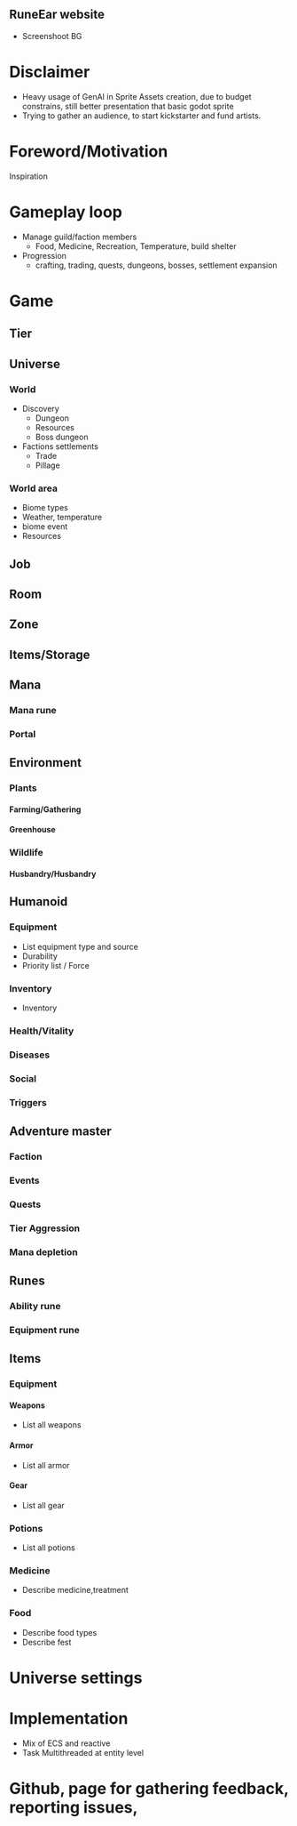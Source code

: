 ## RuneEar website

- Screenshoot BG

# Disclaimer
- Heavy usage of GenAI in Sprite Assets creation, due to budget constrains, still better presentation that basic godot sprite
- Trying to gather an audience, to start kickstarter and fund artists.

# Foreword/Motivation
Inspiration

# Gameplay loop
- Manage guild/faction members
  - Food, Medicine, Recreation, Temperature, build shelter
- Progression
  - crafting, trading, quests, dungeons, bosses, settlement expansion


# Game

## Tier

## Universe
### World
- Discovery
  - Dungeon
  - Resources
  - Boss dungeon
- Factions settlements
  - Trade
  - Pillage
### World area
- Biome types
- Weather, temperature
- biome event
- Resources

## Job
## Room
## Zone
## Items/Storage

## Mana
### Mana rune
### Portal

## Environment
### Plants
#### Farming/Gathering
#### Greenhouse
### Wildlife
#### Husbandry/Husbandry

## Humanoid
### Equipment
- List equipment type and source
- Durability
- Priority list / Force
### Inventory
- Inventory
### Health/Vitality
### Diseases
### Social
### Triggers


## Adventure master
### Faction
### Events
### Quests
### Tier Aggression
### Mana depletion

## Runes
### Ability rune
### Equipment rune

## Items
### Equipment
#### Weapons
- List all weapons
#### Armor
- List all armor
#### Gear
- List all gear
### Potions
- List all potions
### Medicine
- Describe medicine,treatment
### Food
- Describe food types
- Describe fest


# Universe settings

# Implementation
- Mix of ECS and reactive
- Task Multithreaded at entity level

# Github, page for gathering feedback, reporting issues,